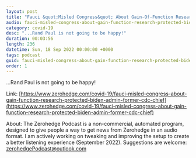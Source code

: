 ```yaml
---
layout: post
title: "Fauci &quot;Misled Congress&quot; About Gain-Of-Function Research, But 'Protected By Biden Admin'; Former CDC Chief Says"
audio: fauci-misled-congress-about-gain-function-research-protected-biden-admin-former-cdc-chief-0
category: covid-19
desc: "...Rand Paul is not going to be happy!"
duration: 00:03:56
length: 236
datetime: Sun, 18 Sep 2022 00:00:00 +0000
tags: podcast
guid: fauci-misled-congress-about-gain-function-research-protected-biden-admin-former-cdc-chief-0
order: 1
---
```

...Rand Paul is not going to be happy!

Link: [https://www.zerohedge.com/covid-19/fauci-misled-congress-about-gain-function-research-protected-biden-admin-former-cdc-chief](https://www.zerohedge.com/covid-19/fauci-misled-congress-about-gain-function-research-protected-biden-admin-former-cdc-chief)

About: The Zerohedge Podcast is a non-commercial, automated program, designed to give people a way to get news from Zerohedge in an audio format.  I am actively working on tweaking and improving the setup to create a better listening experience (September 2022).  Suggestions are welcome: [zerohedgePodcast@outlook.com](mailto:zerohedgePodcast@outlook.com)